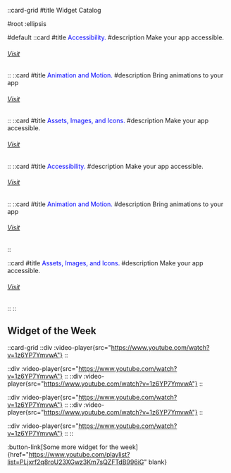 ::card-grid
#title
Widget Catalog

#root
:ellipsis

#default
::card
#title
<span style=Color:blue>Accessibility.</span>
#description
Make your app accessible.

###### <span style="Color:blue">[Visit](https://docs.flutter.dev/ui/widgets/accessibility)</span>

::
::card
#title
<span style=Color:blue>Animation and Motion.</span>
#description
Bring animations to your app

###### <span style="Color:blue">[Visit](https://docs.flutter.dev/ui/widgets/accessibility)</span>

::
::card
#title
<span style=Color:blue>Assets, Images, and Icons.</span>
#description
Make your app accessible.

###### <span style="Color:blue">[Visit](https://docs.flutter.dev/ui/widgets/accessibility)</span>

::
::card
#title
<span style=Color:blue>Accessibility.</span>
#description
Make your app accessible.

###### <span style="Color:blue">[Visit](https://docs.flutter.dev/ui/widgets/accessibility)</span>

::
::card
#title
<span style=Color:blue>Animation and Motion.</span>
#description
Bring animations to your app

###### <span style="Color:blue">[Visit](https://docs.flutter.dev/ui/widgets/accessibility)</span>

::

::card
#title
<span style=Color:blue>Assets, Images, and Icons.</span>
#description
Make your app accessible.

###### <span style="Color:blue">[Visit](https://docs.flutter.dev/ui/widgets/accessibility)</span>

::
::

## Widget of the Week

::card-grid
::div
:video-player{src="https://www.youtube.com/watch?v=1z6YP7YmvwA"}
::

::div
:video-player{src="https://www.youtube.com/watch?v=1z6YP7YmvwA"}
::
::div
:video-player{src="https://www.youtube.com/watch?v=1z6YP7YmvwA"}
::

::div
:video-player{src="https://www.youtube.com/watch?v=1z6YP7YmvwA"}
::
::div
:video-player{src="https://www.youtube.com/watch?v=1z6YP7YmvwA"}
::

::div
:video-player{src="https://www.youtube.com/watch?v=1z6YP7YmvwA"}
::
::

:button-link[Some more widget for the week]{href="https://www.youtube.com/playlist?list=PLjxrf2q8roU23XGwz3Km7sQZFTdB996iG" blank}


